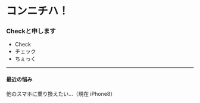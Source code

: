 # コンニチハ！　　
### Checkと申します  
- Check  
- チェック  
- ちぇっく  
---
#### 最近の悩み
他のスマホに乗り換えたい...（現在 iPhone8）　　
